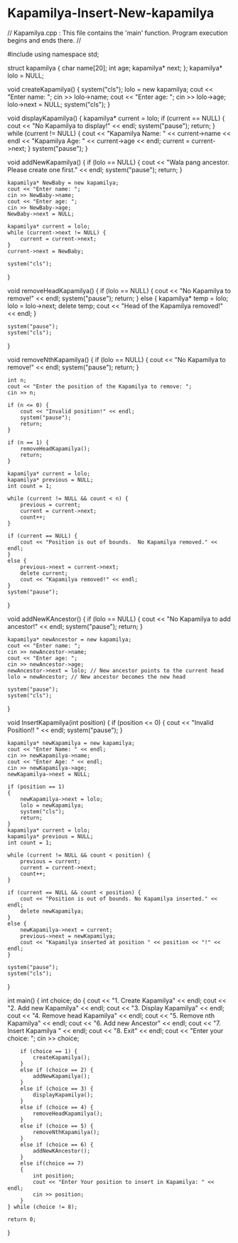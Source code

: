 # Kapamilya-Insert-New-kapamilya


// Kapamilya.cpp : This file contains the 'main' function. Program execution begins and ends there.
//

#include <iostream>
using namespace std;

struct kapamilya {
	char name[20];
	int age;
	kapamilya* next;
};
kapamilya* lolo = NULL;

void createKapamilya() {
	system("cls");
	lolo = new kapamilya;
	cout << "Enter name: ";
	cin >> lolo->name;
	cout << "Enter age: ";
	cin >> lolo->age;
	lolo->next = NULL;
	system("cls");
}

void displayKapamilya()
{
	kapamilya* current = lolo;
	if (current == NULL)
	{
		cout << "No Kapamilya to display!" << endl;
		system("pause");
		return;
	}
	while (current != NULL)
	{
		cout << "Kapamilya Name: " << current->name << endl
			<< "Kapamilya Age: " << current->age << endl;
		current = current->next;
	}
	system("pause");
}

void addNewKapamilya() {
	if (lolo == NULL) {
		cout << "Wala pang ancestor. Please create one first." << endl;
		system("pause");
		return;
	}

	kapamilya* NewBaby = new kapamilya;
	cout << "Enter name: ";
	cin >> NewBaby->name;
	cout << "Enter age: ";
	cin >> NewBaby->age;
	NewBaby->next = NULL;

	kapamilya* current = lolo;
	while (current->next != NULL) {
		current = current->next;
	}
	current->next = NewBaby;

	system("cls");
}

void removeHeadKapamilya()
{
	if (lolo == NULL) {
		cout << "No Kapamilya to remove!" << endl;
		system("pause");
		return;
	}
	else
	{
		kapamilya* temp = lolo;
		lolo = lolo->next;
		delete temp;
		cout << "Head of the Kapamilya removed!" << endl;
	}

	system("pause");
	system("cls");
}

void removeNthKapamilya() {
	if (lolo == NULL) {
		cout << "No Kapamilya to remove!" << endl;
		system("pause");
		return;
	}

	int n;
	cout << "Enter the position of the Kapamilya to remove: ";
	cin >> n;

	if (n <= 0) {
		cout << "Invalid position!" << endl;
		system("pause");
		return;
	}

	if (n == 1) {
		removeHeadKapamilya();
		return;
	}

	kapamilya* current = lolo;
	kapamilya* previous = NULL;
	int count = 1;

	while (current != NULL && count < n) {
		previous = current;
		current = current->next;
		count++;
	}

	if (current == NULL) {
		cout << "Position is out of bounds.  No Kapamilya removed." << endl;
	}
	else {
		previous->next = current->next;
		delete current;
		cout << "Kapamilya removed!" << endl;
	}
	system("pause");
}

void addNewKAncestor() {
	if (lolo == NULL) {
		cout << "No Kapamilya to add ancestor!" << endl;
		system("pause");
		return;
	}

	kapamilya* newAncestor = new kapamilya;
	cout << "Enter name: ";
	cin >> newAncestor->name;
	cout << "Enter age: ";
	cin >> newAncestor->age;
	newAncestor->next = lolo; // New ancestor points to the current head
	lolo = newAncestor; // New ancestor becomes the new head

	system("pause");
	system("cls");
}

void InsertKapamilya(int position)
{
	if (position <= 0)
	{
		cout << "Invalid Position!! " << endl;
		system("pause");
	}

	kapamilya* newKapamilya = new kapamilya;
	cout << "Enter Name: " << endl;
	cin >> newKapamilya->name;
	cout << "Enter Age: " << endl;
	cin >> newKapamilya->age;
	newKapamilya->next = NULL;

	if (position == 1)
	{
		newKapamilya->next = lolo;
		lolo = newKapamilya;
		system("cls");
		return;
	}
	kapamilya* current = lolo;
	kapamilya* previous = NULL;
	int count = 1;

	while (current != NULL && count < position) {
		previous = current;
		current = current->next;
		count++;
	}

	if (current == NULL && count < position) {
		cout << "Position is out of bounds. No Kapamilya inserted." << endl;
		delete newKapamilya;
	}
	else {
		newKapamilya->next = current;
		previous->next = newKapamilya;
		cout << "Kapamilya inserted at position " << position << "!" << endl;
	}

	system("pause");
	system("cls");
}

int main() {
	int choice;
	do {
		cout << "1. Create Kapamilya" << endl;
		cout << "2. Add new Kapamilya" << endl;
		cout << "3. Display Kapamilya" << endl;
		cout << "4. Remove head Kapamilya" << endl;
		cout << "5. Remove nth Kapamilya" << endl;
		cout << "6. Add new Ancestor" << endl;
		cout << "7. Insert Kapamilya " << endl;
		cout << "8. Exit" << endl;
		cout << "Enter your choice: ";
		cin >> choice;

		if (choice == 1) {
			createKapamilya();
		}
		else if (choice == 2) {
			addNewKapamilya();
		}
		else if (choice == 3) {
			displayKapamilya();
		}
		else if (choice == 4) {
			removeHeadKapamilya();
		}
		else if (choice == 5) {
			removeNthKapamilya();
		}
		else if (choice == 6) {
			addNewKAncestor();
		}
		else if(choice == 7)
		{
			int position;
			cout << "Enter Your position to insert in Kapamilya: " << endl;
			cin >> position;
		}
	} while (choice != 8);

	return 0;
}

